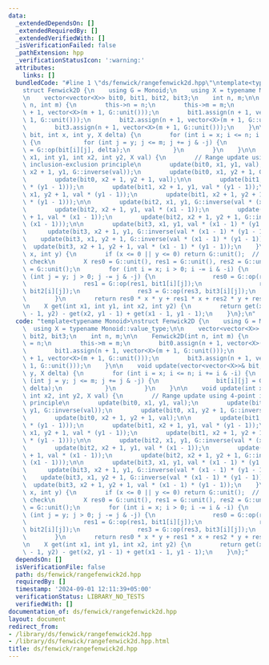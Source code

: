 ```yaml
---
data:
  _extendedDependsOn: []
  _extendedRequiredBy: []
  _extendedVerifiedWith: []
  _isVerificationFailed: false
  _pathExtension: hpp
  _verificationStatusIcon: ':warning:'
  attributes:
    links: []
  bundledCode: "#line 1 \"ds/fenwick/rangefenwick2d.hpp\"\ntemplate<typename Monoid>\n\
    struct Fenwick2D {\n    using G = Monoid;\n    using X = typename Monoid::value_type;\n\
    \n    vector<vector<X>> bit0, bit1, bit2, bit3;\n    int n, m;\n\n    Fenwick2D(int\
    \ n, int m) {\n        this->n = n;\n        this->m = m;\n        bit0.assign(n\
    \ + 1, vector<X>(m + 1, G::unit()));\n        bit1.assign(n + 1, vector<X>(m +\
    \ 1, G::unit()));\n        bit2.assign(n + 1, vector<X>(m + 1, G::unit()));\n\
    \        bit3.assign(n + 1, vector<X>(m + 1, G::unit()));\n    }\n\n    void update(vector<vector<X>>&\
    \ bit, int x, int y, X delta) {\n        for (int i = x; i <= n; i += i & -i)\
    \ {\n            for (int j = y; j <= m; j += j & -j) {\n                bit[i][j]\
    \ = G::op(bit[i][j], delta);\n            }\n        }\n    }\n\n    void update(int\
    \ x1, int y1, int x2, int y2, X val) {\n        // Range update using 4-point\
    \ inclusion-exclusion principle\n        update(bit0, x1, y1, val);\n        update(bit0,\
    \ x2 + 1, y1, G::inverse(val));\n        update(bit0, x1, y2 + 1, G::inverse(val));\n\
    \        update(bit0, x2 + 1, y2 + 1, val);\n\n        update(bit1, x1, y1, G::inverse(val\
    \ * (y1 - 1)));\n        update(bit1, x2 + 1, y1, val * (y1 - 1));\n        update(bit1,\
    \ x1, y2 + 1, val * (y1 - 1));\n        update(bit1, x2 + 1, y2 + 1, G::inverse(val\
    \ * (y1 - 1)));\n\n        update(bit2, x1, y1, G::inverse(val * (x1 - 1)));\n\
    \        update(bit2, x2 + 1, y1, val * (x1 - 1));\n        update(bit2, x1, y2\
    \ + 1, val * (x1 - 1));\n        update(bit2, x2 + 1, y2 + 1, G::inverse(val *\
    \ (x1 - 1)));\n\n        update(bit3, x1, y1, val * (x1 - 1) * (y1 - 1));\n  \
    \      update(bit3, x2 + 1, y1, G::inverse(val * (x1 - 1) * (y1 - 1)));\n    \
    \    update(bit3, x1, y2 + 1, G::inverse(val * (x1 - 1) * (y1 - 1)));\n      \
    \  update(bit3, x2 + 1, y2 + 1, val * (x1 - 1) * (y1 - 1));\n    }\n\n    X get(int\
    \ x, int y) {\n        if (x <= 0 || y <= 0) return G::unit();  // Out of bounds\
    \ check\n        X res0 = G::unit(), res1 = G::unit(), res2 = G::unit(), res3\
    \ = G::unit();\n        for (int i = x; i > 0; i -= i & -i) {\n            for\
    \ (int j = y; j > 0; j -= j & -j) {\n                res0 = G::op(res0, bit0[i][j]);\n\
    \                res1 = G::op(res1, bit1[i][j]);\n                res2 = G::op(res2,\
    \ bit2[i][j]);\n                res3 = G::op(res3, bit3[i][j]);\n            }\n\
    \        }\n        return res0 * x * y + res1 * x + res2 * y + res3;\n    }\n\
    \n    X get(int x1, int y1, int x2, int y2) {\n        return get(x2, y2) - get(x1\
    \ - 1, y2) - get(x2, y1 - 1) + get(x1 - 1, y1 - 1);\n    }\n};\n"
  code: "template<typename Monoid>\nstruct Fenwick2D {\n    using G = Monoid;\n  \
    \  using X = typename Monoid::value_type;\n\n    vector<vector<X>> bit0, bit1,\
    \ bit2, bit3;\n    int n, m;\n\n    Fenwick2D(int n, int m) {\n        this->n\
    \ = n;\n        this->m = m;\n        bit0.assign(n + 1, vector<X>(m + 1, G::unit()));\n\
    \        bit1.assign(n + 1, vector<X>(m + 1, G::unit()));\n        bit2.assign(n\
    \ + 1, vector<X>(m + 1, G::unit()));\n        bit3.assign(n + 1, vector<X>(m +\
    \ 1, G::unit()));\n    }\n\n    void update(vector<vector<X>>& bit, int x, int\
    \ y, X delta) {\n        for (int i = x; i <= n; i += i & -i) {\n            for\
    \ (int j = y; j <= m; j += j & -j) {\n                bit[i][j] = G::op(bit[i][j],\
    \ delta);\n            }\n        }\n    }\n\n    void update(int x1, int y1,\
    \ int x2, int y2, X val) {\n        // Range update using 4-point inclusion-exclusion\
    \ principle\n        update(bit0, x1, y1, val);\n        update(bit0, x2 + 1,\
    \ y1, G::inverse(val));\n        update(bit0, x1, y2 + 1, G::inverse(val));\n\
    \        update(bit0, x2 + 1, y2 + 1, val);\n\n        update(bit1, x1, y1, G::inverse(val\
    \ * (y1 - 1)));\n        update(bit1, x2 + 1, y1, val * (y1 - 1));\n        update(bit1,\
    \ x1, y2 + 1, val * (y1 - 1));\n        update(bit1, x2 + 1, y2 + 1, G::inverse(val\
    \ * (y1 - 1)));\n\n        update(bit2, x1, y1, G::inverse(val * (x1 - 1)));\n\
    \        update(bit2, x2 + 1, y1, val * (x1 - 1));\n        update(bit2, x1, y2\
    \ + 1, val * (x1 - 1));\n        update(bit2, x2 + 1, y2 + 1, G::inverse(val *\
    \ (x1 - 1)));\n\n        update(bit3, x1, y1, val * (x1 - 1) * (y1 - 1));\n  \
    \      update(bit3, x2 + 1, y1, G::inverse(val * (x1 - 1) * (y1 - 1)));\n    \
    \    update(bit3, x1, y2 + 1, G::inverse(val * (x1 - 1) * (y1 - 1)));\n      \
    \  update(bit3, x2 + 1, y2 + 1, val * (x1 - 1) * (y1 - 1));\n    }\n\n    X get(int\
    \ x, int y) {\n        if (x <= 0 || y <= 0) return G::unit();  // Out of bounds\
    \ check\n        X res0 = G::unit(), res1 = G::unit(), res2 = G::unit(), res3\
    \ = G::unit();\n        for (int i = x; i > 0; i -= i & -i) {\n            for\
    \ (int j = y; j > 0; j -= j & -j) {\n                res0 = G::op(res0, bit0[i][j]);\n\
    \                res1 = G::op(res1, bit1[i][j]);\n                res2 = G::op(res2,\
    \ bit2[i][j]);\n                res3 = G::op(res3, bit3[i][j]);\n            }\n\
    \        }\n        return res0 * x * y + res1 * x + res2 * y + res3;\n    }\n\
    \n    X get(int x1, int y1, int x2, int y2) {\n        return get(x2, y2) - get(x1\
    \ - 1, y2) - get(x2, y1 - 1) + get(x1 - 1, y1 - 1);\n    }\n};"
  dependsOn: []
  isVerificationFile: false
  path: ds/fenwick/rangefenwick2d.hpp
  requiredBy: []
  timestamp: '2024-09-01 12:11:39+05:00'
  verificationStatus: LIBRARY_NO_TESTS
  verifiedWith: []
documentation_of: ds/fenwick/rangefenwick2d.hpp
layout: document
redirect_from:
- /library/ds/fenwick/rangefenwick2d.hpp
- /library/ds/fenwick/rangefenwick2d.hpp.html
title: ds/fenwick/rangefenwick2d.hpp
---
```

